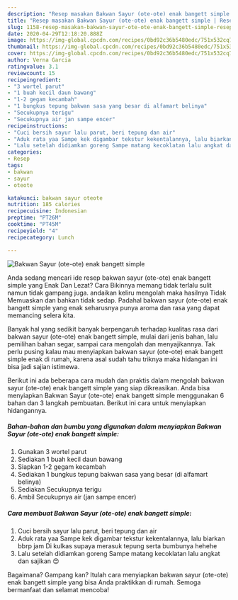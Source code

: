 ```yaml
---
description: "Resep masakan Bakwan Sayur (ote-ote) enak bangett simple | Resep Membuat Bakwan Sayur (ote-ote) enak bangett simple Yang Lezat"
title: "Resep masakan Bakwan Sayur (ote-ote) enak bangett simple | Resep Membuat Bakwan Sayur (ote-ote) enak bangett simple Yang Lezat"
slug: 1158-resep-masakan-bakwan-sayur-ote-ote-enak-bangett-simple-resep-membuat-bakwan-sayur-ote-ote-enak-bangett-simple-yang-lezat
date: 2020-04-29T12:18:20.888Z
image: https://img-global.cpcdn.com/recipes/0bd92c36b5480edc/751x532cq70/bakwan-sayur-ote-ote-enak-bangett-simple-foto-resep-utama.jpg
thumbnail: https://img-global.cpcdn.com/recipes/0bd92c36b5480edc/751x532cq70/bakwan-sayur-ote-ote-enak-bangett-simple-foto-resep-utama.jpg
cover: https://img-global.cpcdn.com/recipes/0bd92c36b5480edc/751x532cq70/bakwan-sayur-ote-ote-enak-bangett-simple-foto-resep-utama.jpg
author: Verna Garcia
ratingvalue: 3.1
reviewcount: 15
recipeingredient:
- "3 wortel parut"
- "1 buah kecil daun bawang"
- "1-2 gegam kecambah"
- "1 bungkus tepung bakwan sasa yang besar di alfamart belinya"
- "Secukupnya terigu"
- "Secukupnya air jan sampe encer"
recipeinstructions:
- "Cuci bersih sayur lalu parut, beri tepung dan air"
- "Aduk rata yaa Sampe kek digambar tekstur kekentalannya, lalu biarkan bbrp jam Di kulkas supaya merasuk tepung serta bumbunya hehehe"
- "Lalu setelah didiamkan goreng Sampe matang kecoklatan lalu angkat dan sajikan 😍"
categories:
- Resep
tags:
- bakwan
- sayur
- oteote

katakunci: bakwan sayur oteote 
nutrition: 185 calories
recipecuisine: Indonesian
preptime: "PT26M"
cooktime: "PT45M"
recipeyield: "4"
recipecategory: Lunch

---
```



![Bakwan Sayur (ote-ote) enak bangett simple](https://img-global.cpcdn.com/recipes/0bd92c36b5480edc/751x532cq70/bakwan-sayur-ote-ote-enak-bangett-simple-foto-resep-utama.jpg)

Anda sedang mencari ide resep bakwan sayur (ote-ote) enak bangett simple yang Enak Dan Lezat? Cara Bikinnya memang tidak terlalu sulit namun tidak gampang juga. andaikan keliru mengolah maka hasilnya Tidak Memuaskan dan bahkan tidak sedap. Padahal bakwan sayur (ote-ote) enak bangett simple yang enak seharusnya punya aroma dan rasa yang dapat memancing selera kita.

Banyak hal yang sedikit banyak berpengaruh terhadap kualitas rasa dari bakwan sayur (ote-ote) enak bangett simple, mulai dari jenis bahan, lalu pemilihan bahan segar, sampai cara mengolah dan menyajikannya. Tak perlu pusing kalau mau menyiapkan bakwan sayur (ote-ote) enak bangett simple enak di rumah, karena asal sudah tahu triknya maka hidangan ini bisa jadi sajian istimewa.




Berikut ini ada beberapa cara mudah dan praktis dalam mengolah bakwan sayur (ote-ote) enak bangett simple yang siap dikreasikan. Anda bisa menyiapkan Bakwan Sayur (ote-ote) enak bangett simple menggunakan 6 bahan dan 3 langkah pembuatan. Berikut ini cara untuk menyiapkan hidangannya.

<!--inarticleads1-->

##### Bahan-bahan dan bumbu yang digunakan dalam menyiapkan Bakwan Sayur (ote-ote) enak bangett simple:

1. Gunakan 3 wortel parut
1. Sediakan 1 buah kecil daun bawang
1. Siapkan 1-2 gegam kecambah
1. Sediakan 1 bungkus tepung bakwan sasa yang besar (di alfamart belinya)
1. Sediakan Secukupnya terigu
1. Ambil Secukupnya air (jan sampe encer)




<!--inarticleads2-->

##### Cara membuat Bakwan Sayur (ote-ote) enak bangett simple:

1. Cuci bersih sayur lalu parut, beri tepung dan air
1. Aduk rata yaa Sampe kek digambar tekstur kekentalannya, lalu biarkan bbrp jam Di kulkas supaya merasuk tepung serta bumbunya hehehe
1. Lalu setelah didiamkan goreng Sampe matang kecoklatan lalu angkat dan sajikan 😍




Bagaimana? Gampang kan? Itulah cara menyiapkan bakwan sayur (ote-ote) enak bangett simple yang bisa Anda praktikkan di rumah. Semoga bermanfaat dan selamat mencoba!
